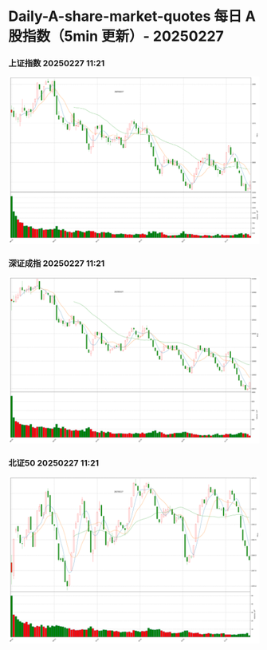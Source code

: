 
# Daily-A-share-market-quotes 每日 A 股指数（5min 更新）- 20250227

### 上证指数 20250227 11:21
![](./fig/2025/2/20250227-sh000001.png)

### 深证成指 20250227 11:21
![](./fig/2025/2/20250227-sz399001.png)

### 北证50 20250227 11:21
![](./fig/2025/2/20250227-bj899050.png)
